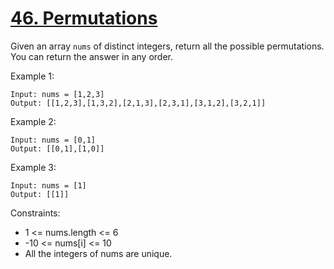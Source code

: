 # [46. Permutations](https://leetcode.com/problems/permutations/description/)

Given an array `nums` of distinct integers, return all the possible permutations. You can return the answer in any order.

 

Example 1:

    Input: nums = [1,2,3]
    Output: [[1,2,3],[1,3,2],[2,1,3],[2,3,1],[3,1,2],[3,2,1]]

Example 2:

    Input: nums = [0,1]
    Output: [[0,1],[1,0]]

Example 3:

    Input: nums = [1]
    Output: [[1]]
 

Constraints:

* 1 <= nums.length <= 6
* -10 <= nums[i] <= 10
* All the integers of nums are unique.